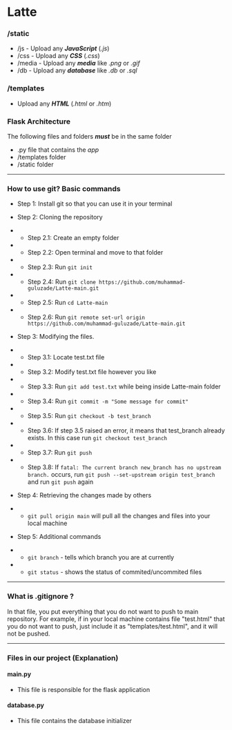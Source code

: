 # Latte

### /static
- /js - Upload any ***JavaScript*** (*.js*) 
- /css - Upload any ***CSS*** (*.css*) 
- /media - Upload any ***media*** like *.png* or *.gif*
- /db - Upload any ***database*** like *.db* or *.sql* 

### /templates

- Upload any ***HTML*** (*.html* or *.htm*) 

### Flask Architecture

The following files and folders ***must*** be in the same folder

- .py file that contains the *app*
- /templates folder
- /static folder

<hr>

### How to use git? Basic commands

- Step 1: Install git so that you can use it in your terminal

- Step 2: Cloning the repository
- - Step 2.1: Create an empty folder
- - Step 2.2: Open terminal and move to that folder
- - Step 2.3: Run `git init`
- - Step 2.4: Run `git clone https://github.com/muhammad-guluzade/Latte-main.git`
- - Step 2.5: Run `cd Latte-main`
- - Step 2.6: Run `git remote set-url origin https://github.com/muhammad-guluzade/Latte-main.git`

- Step 3: Modifying the files. 
- - Step 3.1: Locate test.txt file
- - Step 3.2: Modify test.txt file however you like
- - Step 3.3: Run `git add test.txt` while being inside Latte-main folder
- - Step 3.4: Run `git commit -m "Some message for commit"`
- - Step 3.5: Run `git checkout -b test_branch`
- - Step 3.6: If step 3.5 raised an error, it means that test_branch already exists. In this case run `git checkout test_branch`
- - Step 3.7: Run `git push`
- - Step 3.8: If `fatal: The current branch new_branch has no upstream branch.` occurs, run `git push --set-upstream origin test_branch` and run `git push` again

- Step 4: Retrieving the changes made by others
- - `git pull origin main` will pull all the changes and files into your local machine

- Step 5: Additional commands
- - `git branch` - tells which branch you are at currently
- - `git status` - shows the status of commited/uncommited files

<hr>

### What is .gitignore ?

In that file, you put everything that you do not want to push to main repository. For example, if in your local machine contains file "test.html" that you do not want to push, just include it as "templates/test.html", and it will not be pushed.

<hr>

### Files in our project (Explanation)

#### main.py

- This file is responsible for the flask application

#### database.py

- This file contains the database initializer